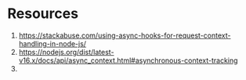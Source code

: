 # Resources

1. https://stackabuse.com/using-async-hooks-for-request-context-handling-in-node-js/
2. https://nodejs.org/dist/latest-v16.x/docs/api/async_context.html#asynchronous-context-tracking
3. 